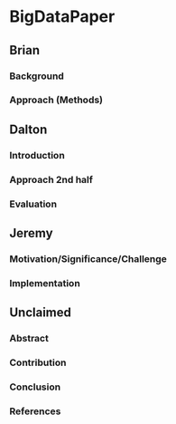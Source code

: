 # BigDataPaper

## Brian
### Background
### Approach (Methods)

## Dalton
### Introduction
### Approach 2nd half
### Evaluation

## Jeremy
### Motivation/Significance/Challenge
### Implementation

## Unclaimed
### Abstract
### Contribution
### Conclusion
### References

